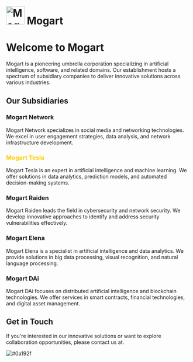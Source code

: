 # <img src="https://lib.mogartnetwork.deswu.co/System-Images/Default-Images/icons/Mogart-Network-Icon.ico" alt="Mogart Logo" width="50"/> Mogart

# Welcome to Mogart

Mogart is a pioneering umbrella corporation specializing in artificial intelligence, software, and related domains. Our establishment hosts a spectrum of subsidiary companies to deliver innovative solutions across various industries.

## Our Subsidiaries

### Mogart Network
Mogart Network specializes in social media and networking technologies. We excel in user engagement strategies, data analysis, and network infrastructure development.

### <span style="color:#ffcc00">Mogart Tesla</span>
Mogart Tesla is an expert in artificial intelligence and machine learning. We offer solutions in data analytics, prediction models, and automated decision-making systems.

### Mogart Raiden
Mogart Raiden leads the field in cybersecurity and network security. We develop innovative approaches to identify and address security vulnerabilities effectively.

### Mogart Elena
Mogart Elena is a specialist in artificial intelligence and data analytics. We provide solutions in big data processing, visual recognition, and natural language processing.

### Mogart DAi
Mogart DAi focuses on distributed artificial intelligence and blockchain technologies. We offer services in smart contracts, financial technologies, and digital asset management.

## Get in Touch
If you're interested in our innovative solutions or want to explore collaboration opportunities, please contact us at.

![#0a192f](https://via.placeholder.com/10/0a192f?text=+)
